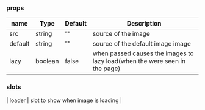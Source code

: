 ### props

| name    | Type    | Default | Description                                                                |
| ------- | ------- | ------- | -------------------------------------------------------------------------- |
| src     | string  | ""      | source of the image                                                        |
| default | string  | ""      | source of the default image image                                          |
| lazy    | boolean | false   | when passed causes the images to lazy load(when the were seen in the page) |

### slots
| loader | slot to show when image is loading |
